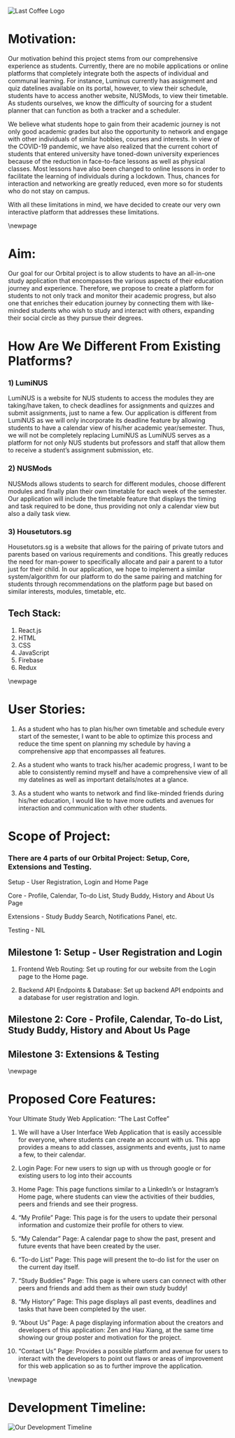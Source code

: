 ![Last Coffee Logo](./README_images/LastCoffeeLogo.png)

# Motivation:

Our motivation behind this project stems from our comprehensive experience as students. Currently, there are no mobile applications or online platforms that completely integrate both the aspects of individual and communal learning. For instance, Luminus currently has assignment and quiz datelines available on its portal, however, to view their schedule, students have to access another website, NUSMods, to view their timetable. As students ourselves, we know the difficulty of sourcing for a student planner that can function as both a tracker and a scheduler.

We believe what students hope to gain from their academic journey is not only good academic grades but also the opportunity to network and engage with other individuals of similar hobbies, courses and interests. In view of the COVID-19 pandemic, we have also realized that the current cohort of students that entered university have toned-down university experiences because of the reduction in face-to-face lessons as well as physical classes. Most lessons have also been changed to online lessons in order to facilitate the learning of individuals during a lockdown. Thus, chances for interaction and networking are greatly reduced, even more so for students who do not stay on campus.

With all these limitations in mind, we have decided to create our very own interactive platform that addresses these limitations.

\newpage

# Aim:

Our goal for our Orbital project is to allow students to have an all-in-one study application that encompasses the various aspects of their education journey and experience. Therefore, we propose to create a platform for students to not only track and monitor their academic progress, but also one that enriches their education journey by connecting them with like-minded students who wish to study and interact with others, expanding their social circle as they pursue their degrees.

# How Are We Different From Existing Platforms?

### 1) LumiNUS

LumiNUS is a website for NUS students to access the modules they are taking/have taken, to check deadlines for assignments and quizzes and submit assignments, just to name a few.
Our application is different from LumiNUS as we will only incorporate its deadline feature by allowing students to have a calendar view of his/her academic year/semester. Thus, we will not be completely replacing LumiNUS as LumiNUS serves as a platform for not only NUS students but professors and staff that allow them to receive a student’s assignment submission, etc.

### 2) NUSMods

NUSMods allows students to search for different modules, choose different modules and finally plan their own timetable for each week of the semester.
Our application will include the timetable feature that displays the timing and task required to be done, thus providing not only a calendar view but also a daily task view.

### 3) Housetutors.sg

Housetutors.sg is a website that allows for the pairing of private tutors and parents based on various requirements and conditions. This greatly reduces the need for man-power to specifically allocate and pair a parent to a tutor just for their child.
In our application, we hope to implement a similar system/algorithm for our platform to do the same pairing and matching for students through recommendations on the platform page but based on similar interests, modules, timetable, etc.

## Tech Stack:

1. React.js
2. HTML
3. CSS
4. JavaScript
5. Firebase
6. Redux

\newpage

# User Stories:

1. As a student who has to plan his/her own timetable and schedule every start of the semester, I want to be able to optimize this process and reduce the time spent on planning my schedule by having a comprehensive app that encompasses all features.

2. As a student who wants to track his/her academic progress, I want to be able to consistently remind myself and have a comprehensive view of all my datelines as well as important details/notes at a glance.

3. As a student who wants to network and find like-minded friends during his/her education, I would like to have more outlets and avenues for interaction and communication with other students.

# Scope of Project:

### There are 4 parts of our Orbital Project: Setup, Core, Extensions and Testing.

Setup - User Registration, Login and Home Page

Core - Profile, Calendar, To-do List, Study Buddy, History and About Us Page

Extensions - Study Buddy Search, Notifications Panel, etc.

Testing - NIL

## Milestone 1: Setup - User Registration and Login

1. Frontend Web Routing: Set up routing for our website from the Login page to the Home page.

2. Backend API Endpoints & Database: Set up backend API endpoints and a database for user registration and login.

## Milestone 2: Core - Profile, Calendar, To-do List, Study Buddy, History and About Us Page

## Milestone 3: Extensions & Testing

\newpage

# Proposed Core Features:

Your Ultimate Study Web Application: “The Last Coffee”

1. We will have a User Interface Web Application that is easily accessible for everyone, where students can create an account with us. This app provides a means to add classes, assignments and events, just to name a few, to their calendar.

2. Login Page: For new users to sign up with us through google or for existing users to log into their accounts

3. Home Page: This page functions similar to a LinkedIn’s or Instagram’s Home page, where students can view the activities of their buddies, peers and friends and see their progress.

4. “My Profile” Page: This page is for the users to update their personal information and customize their profile for others to view.

5. “My Calendar” Page: A calendar page to show the past, present and future events that have been created by the user.

6. “To-do List” Page: This page will present the to-do list for the user on the current day itself.

7. “Study Buddies” Page: This page is where users can connect with other peers and friends and add them as their own study buddy!

8. “My History” Page: This page displays all past events, deadlines and tasks that have been completed by the user.

9. “About Us” Page: A page displaying information about the creators and developers of this application: Zen and Hau Xiang, at the same time showing our group poster and motivation for the project.

10. “Contact Us” Page: Provides a possible platform and avenue for users to interact with the developers to point out flaws or areas of improvement for this web application so as to further improve the application.

\newpage

# Development Timeline:

![Our Development Timeline](./README_images/development.png)

